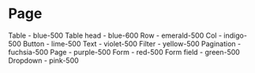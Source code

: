 # Page

Table - blue-500
Table head - blue-600
Row - emerald-500
Col - indigo-500
Button - lime-500
Text - violet-500
Filter - yellow-500
Pagination - fuchsia-500
Page - purple-500
Form - red-500
Form field - green-500
Dropdown - pink-500
